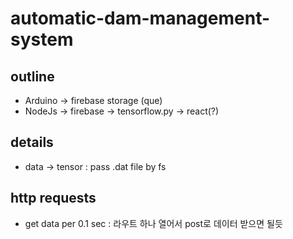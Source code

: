 # automatic-dam-management-system

## outline
- Arduino -> firebase storage (que)
- NodeJs -> firebase -> tensorflow.py -> react(?)

## details
- data -> tensor : pass .dat file by fs

## http requests
- get data per 0.1 sec : 라우트 하나 열어서 post로 데이터 받으면 될듯